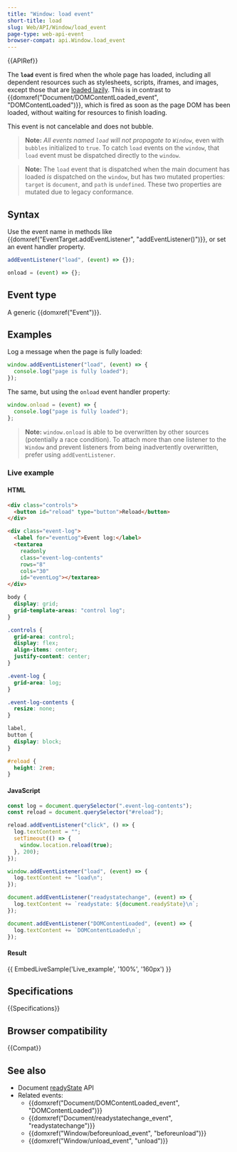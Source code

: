 ```yaml
---
title: "Window: load event"
short-title: load
slug: Web/API/Window/load_event
page-type: web-api-event
browser-compat: api.Window.load_event
---
```


{{APIRef}}

The **`load`** event is fired when the whole page has loaded, including all dependent resources such as stylesheets, scripts, iframes, and images, except those that are [loaded lazily](/en-US/docs/Web/Performance/Lazy_loading#images_and_iframes).
This is in contrast to {{domxref("Document/DOMContentLoaded_event", "DOMContentLoaded")}}, which is fired as soon as the page DOM has been loaded, without waiting for resources to finish loading.

This event is not cancelable and does not bubble.

> **Note:** _All events named `load` will not propagate to `Window`_, even with `bubbles` initialized to `true`. To catch `load` events on the `window`, that `load` event must be dispatched directly to the `window`.

> **Note:** The `load` event that is dispatched when the main document has loaded _is_ dispatched on the `window`, but has two mutated properties: `target` is `document`, and `path` is `undefined`. These two properties are mutated due to legacy conformance.

## Syntax

Use the event name in methods like {{domxref("EventTarget.addEventListener", "addEventListener()")}}, or set an event handler property.

```js
addEventListener("load", (event) => {});

onload = (event) => {};
```

## Event type

A generic {{domxref("Event")}}.

## Examples

Log a message when the page is fully loaded:

```js
window.addEventListener("load", (event) => {
  console.log("page is fully loaded");
});
```

The same, but using the `onload` event handler property:

```js
window.onload = (event) => {
  console.log("page is fully loaded");
};
```

> **Note:** `window.onload` is able to be overwritten by other sources (potentially a race condition). To attach more than one listener to the `Window` and prevent listeners from being inadvertently overwritten, prefer using `addEventListener`.

### Live example

#### HTML

```html
<div class="controls">
  <button id="reload" type="button">Reload</button>
</div>

<div class="event-log">
  <label for="eventLog">Event log:</label>
  <textarea
    readonly
    class="event-log-contents"
    rows="8"
    cols="30"
    id="eventLog"></textarea>
</div>
```

```css hidden
body {
  display: grid;
  grid-template-areas: "control log";
}

.controls {
  grid-area: control;
  display: flex;
  align-items: center;
  justify-content: center;
}

.event-log {
  grid-area: log;
}

.event-log-contents {
  resize: none;
}

label,
button {
  display: block;
}

#reload {
  height: 2rem;
}
```

#### JavaScript

```js
const log = document.querySelector(".event-log-contents");
const reload = document.querySelector("#reload");

reload.addEventListener("click", () => {
  log.textContent = "";
  setTimeout(() => {
    window.location.reload(true);
  }, 200);
});

window.addEventListener("load", (event) => {
  log.textContent += "load\n";
});

document.addEventListener("readystatechange", (event) => {
  log.textContent += `readystate: ${document.readyState}\n`;
});

document.addEventListener("DOMContentLoaded", (event) => {
  log.textContent += `DOMContentLoaded\n`;
});
```

#### Result

{{ EmbedLiveSample('Live_example', '100%', '160px') }}

## Specifications

{{Specifications}}

## Browser compatibility

{{Compat}}

## See also

- Document [readyState](/en-US/docs/Web/API/Document/readyState) API
- Related events:
  - {{domxref("Document/DOMContentLoaded_event", "DOMContentLoaded")}}
  - {{domxref("Document/readystatechange_event", "readystatechange")}}
  - {{domxref("Window/beforeunload_event", "beforeunload")}}
  - {{domxref("Window/unload_event", "unload")}}
